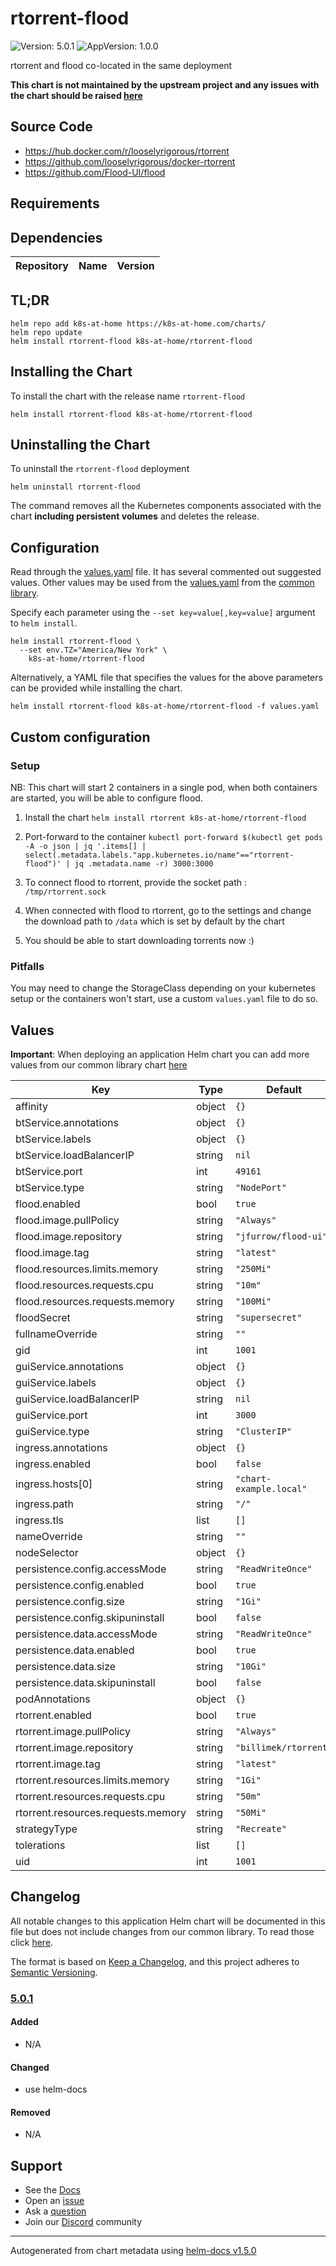 # rtorrent-flood

![Version: 5.0.1](https://img.shields.io/badge/Version-5.0.1-informational?style=flat-square) ![AppVersion: 1.0.0](https://img.shields.io/badge/AppVersion-1.0.0-informational?style=flat-square)

rtorrent and flood co-located in the same deployment

**This chart is not maintained by the upstream project and any issues with the chart should be raised [here](https://github.com/k8s-at-home/charts/issues/new/choose)**

## Source Code

* <https://hub.docker.com/r/looselyrigorous/rtorrent>
* <https://github.com/looselyrigorous/docker-rtorrent>
* <https://github.com/Flood-UI/flood>

## Requirements

## Dependencies

| Repository | Name | Version |
|------------|------|---------|

## TL;DR

```console
helm repo add k8s-at-home https://k8s-at-home.com/charts/
helm repo update
helm install rtorrent-flood k8s-at-home/rtorrent-flood
```

## Installing the Chart

To install the chart with the release name `rtorrent-flood`

```console
helm install rtorrent-flood k8s-at-home/rtorrent-flood
```

## Uninstalling the Chart

To uninstall the `rtorrent-flood` deployment

```console
helm uninstall rtorrent-flood
```

The command removes all the Kubernetes components associated with the chart **including persistent volumes** and deletes the release.

## Configuration

Read through the [values.yaml](./values.yaml) file. It has several commented out suggested values.
Other values may be used from the [values.yaml](../common/values.yaml) from the [common library](../common).

Specify each parameter using the `--set key=value[,key=value]` argument to `helm install`.

```console
helm install rtorrent-flood \
  --set env.TZ="America/New York" \
    k8s-at-home/rtorrent-flood
```

Alternatively, a YAML file that specifies the values for the above parameters can be provided while installing the chart.

```console
helm install rtorrent-flood k8s-at-home/rtorrent-flood -f values.yaml
```

## Custom configuration

### Setup

NB: This chart will start 2 containers in a single pod, when both containers are started, you will be able to configure flood.

1. Install the chart `helm install rtorrent k8s-at-home/rtorrent-flood`

2. Port-forward to the container `kubectl port-forward $(kubectl get pods -A -o json | jq '.items[] | select(.metadata.labels."app.kubernetes.io/name"=="rtorrent-flood")' | jq .metadata.name -r) 3000:3000`

3. To connect flood to rtorrent, provide the socket path : `/tmp/rtorrent.sock`

4. When connected with flood to rtorrent, go to the settings and change the download path to `/data` which is set by default by the chart

5. You should be able to start downloading torrents now :)

### Pitfalls

You may need to change the StorageClass depending on your kubernetes setup or the containers won't start, use a custom `values.yaml` file to do so.

## Values

**Important**: When deploying an application Helm chart you can add more values from our common library chart [here](https://github.com/k8s-at-home/library-charts/tree/main/charts/stable/common/)

| Key | Type | Default | Description |
|-----|------|---------|-------------|
| affinity | object | `{}` |  |
| btService.annotations | object | `{}` |  |
| btService.labels | object | `{}` |  |
| btService.loadBalancerIP | string | `nil` |  |
| btService.port | int | `49161` |  |
| btService.type | string | `"NodePort"` |  |
| flood.enabled | bool | `true` |  |
| flood.image.pullPolicy | string | `"Always"` |  |
| flood.image.repository | string | `"jfurrow/flood-ui"` |  |
| flood.image.tag | string | `"latest"` |  |
| flood.resources.limits.memory | string | `"250Mi"` |  |
| flood.resources.requests.cpu | string | `"10m"` |  |
| flood.resources.requests.memory | string | `"100Mi"` |  |
| floodSecret | string | `"supersecret"` |  |
| fullnameOverride | string | `""` |  |
| gid | int | `1001` |  |
| guiService.annotations | object | `{}` |  |
| guiService.labels | object | `{}` |  |
| guiService.loadBalancerIP | string | `nil` |  |
| guiService.port | int | `3000` |  |
| guiService.type | string | `"ClusterIP"` |  |
| ingress.annotations | object | `{}` |  |
| ingress.enabled | bool | `false` |  |
| ingress.hosts[0] | string | `"chart-example.local"` |  |
| ingress.path | string | `"/"` |  |
| ingress.tls | list | `[]` |  |
| nameOverride | string | `""` |  |
| nodeSelector | object | `{}` |  |
| persistence.config.accessMode | string | `"ReadWriteOnce"` |  |
| persistence.config.enabled | bool | `true` |  |
| persistence.config.size | string | `"1Gi"` |  |
| persistence.config.skipuninstall | bool | `false` |  |
| persistence.data.accessMode | string | `"ReadWriteOnce"` |  |
| persistence.data.enabled | bool | `true` |  |
| persistence.data.size | string | `"10Gi"` |  |
| persistence.data.skipuninstall | bool | `false` |  |
| podAnnotations | object | `{}` |  |
| rtorrent.enabled | bool | `true` |  |
| rtorrent.image.pullPolicy | string | `"Always"` |  |
| rtorrent.image.repository | string | `"billimek/rtorrent"` |  |
| rtorrent.image.tag | string | `"latest"` |  |
| rtorrent.resources.limits.memory | string | `"1Gi"` |  |
| rtorrent.resources.requests.cpu | string | `"50m"` |  |
| rtorrent.resources.requests.memory | string | `"50Mi"` |  |
| strategyType | string | `"Recreate"` |  |
| tolerations | list | `[]` |  |
| uid | int | `1001` |  |

## Changelog

All notable changes to this application Helm chart will be documented in this file but does not include changes from our common library. To read those click [here](https://github.com/k8s-at-home/library-charts/tree/main/charts/stable/common#changelog).

The format is based on [Keep a Changelog](https://keepachangelog.com/en/1.0.0/), and this project adheres to [Semantic Versioning](https://semver.org/spec/v2.0.0.html).

### [5.0.1]

#### Added

- N/A

#### Changed

- use helm-docs

#### Removed

- N/A

[5.0.1]: #5.0.1

## Support

- See the [Docs](https://docs.k8s-at-home.com/our-helm-charts/getting-started/)
- Open an [issue](https://github.com/k8s-at-home/charts/issues/new/choose)
- Ask a [question](https://github.com/k8s-at-home/organization/discussions)
- Join our [Discord](https://discord.gg/sTMX7Vh) community

----------------------------------------------
Autogenerated from chart metadata using [helm-docs v1.5.0](https://github.com/norwoodj/helm-docs/releases/v1.5.0)